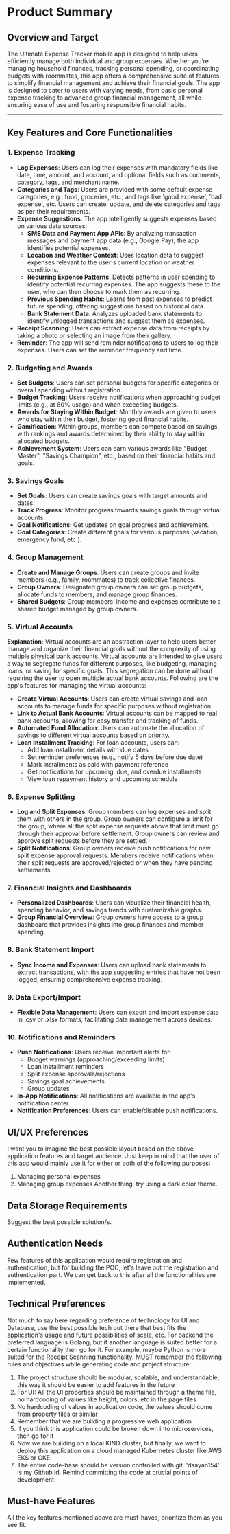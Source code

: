 # Product Summary

## Overview and Target
The Ultimate Expense Tracker mobile app is designed to help users efficiently manage both individual and group expenses. Whether you’re managing household finances, tracking personal spending, or coordinating budgets with roommates, this app offers a comprehensive suite of features to simplify financial management and achieve their financial goals. The app is designed to cater to users with varying needs, from basic personal expense tracking to advanced group financial management, all while ensuring ease of use and fostering responsible financial habits.

---

## Key Features and Core Functionalities

### 1. Expense Tracking
- **Log Expenses**: Users can log their expenses with mandatory fields like date, time, amount, and account, and optional fields such as comments, category, tags, and merchant name.
- **Categories and Tags**: Users are provided with some default expense categories, e.g., food, groceries, etc.; and tags like 'good expense', 'bad expense', etc. Users can create, update, and delete categories and tags as per their requirements.
- **Expense Suggestions**: The app intelligently suggests expenses based on various data sources:
  - **SMS Data and Payment App APIs**: By analyzing transaction messages and payment app data (e.g., Google Pay), the app identifies potential expenses.
  - **Location and Weather Context**: Uses location data to suggest expenses relevant to the user's current location or weather conditions.
  - **Recurring Expense Patterns**: Detects patterns in user spending to identify potential recurring expenses. The app suggests these to the user, who can then choose to mark them as recurring.
  - **Previous Spending Habits**: Learns from past expenses to predict future spending, offering suggestions based on historical data.
  - **Bank Statement Data**: Analyzes uploaded bank statements to identify unlogged transactions and suggest them as expenses.
- **Receipt Scanning**: Users can extract expense data from receipts by taking a photo or selecting an image from their gallery.
- **Reminder**: The app will send reminder notifications to users to log their expenses. Users can set the reminder frequency and time.

### 2. Budgeting and Awards
- **Set Budgets**: Users can set personal budgets for specific categories or overall spending without registration.
- **Budget Tracking**: Users receive notifications when approaching budget limits (e.g., at 80% usage) and when exceeding budgets.
- **Awards for Staying Within Budget**: Monthly awards are given to users who stay within their budget, fostering good financial habits.
- **Gamification**: Within groups, members can compete based on savings, with rankings and awards determined by their ability to stay within allocated budgets.
- **Achievement System**: Users can earn various awards like "Budget Master", "Savings Champion", etc., based on their financial habits and goals.

### 3. Savings Goals
- **Set Goals**: Users can create savings goals with target amounts and dates.
- **Track Progress**: Monitor progress towards savings goals through virtual accounts.
- **Goal Notifications**: Get updates on goal progress and achievement.
- **Goal Categories**: Create different goals for various purposes (vacation, emergency fund, etc.).

### 4. Group Management
- **Create and Manage Groups**: Users can create groups and invite members (e.g., family, roommates) to track collective finances.
- **Group Owners**: Designated group owners can set group budgets, allocate funds to members, and manage group finances.
- **Shared Budgets**: Group members’ income and expenses contribute to a shared budget managed by group owners.

### 5. Virtual Accounts
**Explanation**: Virtual accounts are an abstraction layer to help users better manage and organize their financial goals without the complexity of using multiple physical bank accounts. Virtual accounts are intended to give users a way to segregate funds for different purposes, like budgeting, managing loans, or saving for specific goals. This segregation can be done without requiring the user to open multiple actual bank accounts. Following are the app's features for managing the virtual accounts:
- **Create Virtual Accounts**: Users can create virtual savings and loan accounts to manage funds for specific purposes without registration.
- **Link to Actual Bank Accounts**: Virtual accounts can be mapped to real bank accounts, allowing for easy transfer and tracking of funds.
- **Automated Fund Allocation**: Users can automate the allocation of savings to different virtual accounts based on priority.
- **Loan Installment Tracking**: For loan accounts, users can:
  - Add loan installment details with due dates
  - Set reminder preferences (e.g., notify 5 days before due date)
  - Mark installments as paid with payment reference
  - Get notifications for upcoming, due, and overdue installments
  - View loan repayment history and upcoming schedule

### 6. Expense Splitting
- **Log and Split Expenses**: Group members can log expenses and split them with others in the group. Group owners can configure a limit for the group, where all the split expense requests above that limit must go through their approval before settlement. Group owners can review and approve split requests before they are settled.
- **Split Notifications**: Group owners receive push notifications for new split expense approval requests. Members receive notifications when their split requests are approved/rejected or when they have pending settlements.

### 7. Financial Insights and Dashboards
- **Personalized Dashboards**: Users can visualize their financial health, spending behavior, and savings trends with customizable graphs.
- **Group Financial Overview**: Group owners have access to a group dashboard that provides insights into group finances and member spending.

### 8. Bank Statement Import
- **Sync Income and Expenses**: Users can upload bank statements to extract transactions, with the app suggesting entries that have not been logged, ensuring comprehensive expense tracking.

### 9. Data Export/Import
- **Flexible Data Management**: Users can export and import expense data in .csv or .xlsx formats, facilitating data management across devices.

### 10. Notifications and Reminders
- **Push Notifications**: Users receive important alerts for:
  - Budget warnings (approaching/exceeding limits)
  - Loan installment reminders
  - Split expense approvals/rejections
  - Savings goal achievements
  - Group updates
- **In-App Notifications**: All notifications are available in the app's notification center.
- **Notification Preferences**: Users can enable/disable push notifications.

## UI/UX Preferences
I want you to imagine the best possible layout based on the above application features and target audience. Just keep in mind that the user of this app would mainly use it for either or both of the following purposes: 
1. Managing personal expenses
2. Managing group expenses
Another thing, try using a dark color theme.

## Data Storage Requirements
Suggest the best possible solution/s.

## Authentication Needs
Few features of this application would require registration and authentication, but for building the POC, let's leave out the registration and authentication part. We can get back to this after all the functionalities are implemented.

## Technical Preferences
Not much to say here regarding preference of technology for UI and Database, use the best possible tech out there that best fits the application's usage and future possibilities of scale, etc. 
For backend the preferred language is Golang, but if another language is suited better for a certain functionality then go for it. For example, maybe Python is more suited for the Receipt Scanning functionality.
MUST remember the following rules and objectives while generating code and project structure:
1. The project structure should be modular, scalable, and understandable, this way it should be easier to add features in the future
2. For UI: All the UI properties should be maintained through a theme file, no hardcoding of values like height, colors, etc in the page files
3. No hardcoding of values in application code, the values should come from property files or similar
4. Remember that we are building a progressive web application
5. If you think this application could be broken down into microservices, then go for it
6. Now we are building on a local KIND cluster, but finally, we want to deploy this application on a cloud managed Kubernetes cluster like AWS EKS or GKE.
7. The entire code-base should be version controlled with git. 'dsayan154' is my Github id. Remind committing the code at crucial points of development.

## Must-have Features
All the key features mentioned above are must-haves, prioritize them as you see fit.